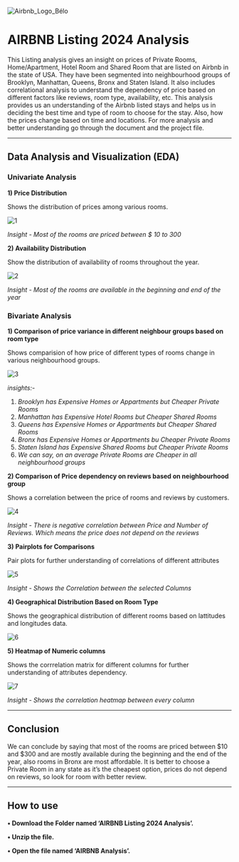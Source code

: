 ![Airbnb_Logo_Bélo](https://github.com/user-attachments/assets/2a2e8ed1-5931-4511-a8c1-5196bef9f64b)

# AIRBNB Listing 2024 Analysis
This Listing analysis gives an insight on prices of Private Rooms, Home/Apartment, Hotel Room and Shared Room that are listed on Airbnb in the state of USA. They have been segmented into neighbourhood groups of Brooklyn, Manhattan, Queens, Bronx and Staten Island. It also includes correlational analysis to understand the dependency of price based on different factors like reviews, room type, availability, etc. This analysis provides us an understanding of the Airbnb listed stays and helps us in deciding the best time and type of room to choose for the stay. Also, how the prices change based on time and locations. For more analysis and better understanding go through the document and the project file.

---

## Data Analysis and Visualization (EDA)

### Univariate Analysis

**1)	Price Distribution**

Shows the distribution of prices among various rooms.

![1](https://github.com/user-attachments/assets/d739d9a4-412f-433d-a474-1628d59378c7)

*Insight - Most of the rooms are priced between $ 10 to 300*

**2)	Availability Distribution**

Show the distribution of availability of rooms throughout the year.

![2](https://github.com/user-attachments/assets/2c6e4545-b1df-48f6-9c76-f39cc4f24876)

*Insight - Most of the rooms are available in the beginning and end of the year*

### Bivariate Analysis

**1)	Comparison of price variance in different neighbour groups based on room type**

Shows comparision of how price of different types of rooms change in various neighbourhood groups.

![3](https://github.com/user-attachments/assets/be39251e-c0f9-45cf-8746-a2e0a80e7d35)

*insights:-*
1.	*Brooklyn has Expensive Homes or Appartments but Cheaper Private Rooms*
2.	*Manhattan has Expensive Hotel Rooms but Cheaper Shared Rooms*
3.	*Queens has Expensive Homes or Appartments but Cheaper Shared Rooms*
4.	*Bronx has Expensive Homes or Appartments bu Cheaper Private Rooms*
5.	*Staten Island has Expensive Shared Rooms but Cheaper Private Rooms*
6.	*We can say, on an average Private Rooms are Cheaper in all neighbourhood groups*

**2)	Comparison of Price dependency on reviews based on neighbourhood group**

Shows a correlation between the price of rooms and reviews by customers.

![4](https://github.com/user-attachments/assets/04d51b10-30b4-4f4e-affd-6e8a12c2f41e)

*Insight - There is negative correlation between Price and Number of Reviews. Which means the price does not depend on the reviews*

**3)	Pairplots for Comparisons**

Pair plots for further understanding of correlations of different attributes

![5](https://github.com/user-attachments/assets/d03395d0-f422-4891-98c5-f1db4d3a8807)

*Insight - Shows the Correlation between the selected Columns*

**4)	Geographical Distribution Based on Room Type**

Shows the geographical distribution of different rooms based on lattitudes and longitudes data.

![6](https://github.com/user-attachments/assets/d3e292be-b568-4fc1-bdfd-d23b8a6d45e9)

**5)	Heatmap of Numeric columns**

Shows the corrrelation matrix for different columns for further understanding of attributes dependency.

![7](https://github.com/user-attachments/assets/0a158b6e-83ea-4104-80e8-30a8f3afafca)

*Insight - Shows the correlation heatmap between every column*

---

## Conclusion

We can conclude by saying that most of the rooms are priced between $10 and $300 and are mostly available during the beginning and the end of the year, also rooms in Bronx are most affordable. It is better to choose a Private Room in any state as it’s the cheapest option, prices do not depend on reviews, so look for room with better review. 

---

## How to use

**•	Download the Folder named ‘AIRBNB Listing 2024 Analysis’.**

**•	Unzip the file.**

**•	Open the file named ‘AIRBNB Analysis’.**
